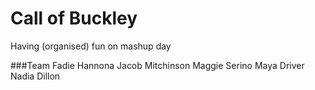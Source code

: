 Call of Buckley
================
Having (organised) fun on mashup day

###Team
Fadie Hannona
Jacob Mitchinson
Maggie Serino
Maya Driver
Nadia Dillon